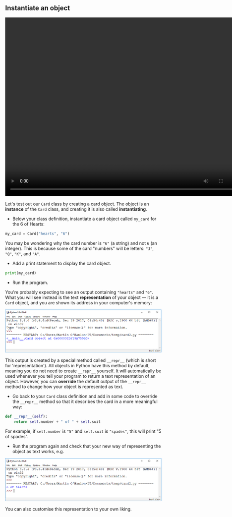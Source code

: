 ## Instantiate an object

<video width="768" height="576" controls>
<source src="resources/clip2.mp4" type="video/mp4">
Your browser does not support the video tag, so try FireFox or Chrome.
</video>

Let's test out our `Card` class by creating a card object. The object is an **instance** of the `Card` class, and creating it is also called **instantiating**.

+ Below your class definition, instantiate a card object called `my_card` for the 6 of Hearts:

```python
my_card = Card("hearts", "6")
```

You may be wondering why the card number is `"6"` (a string) and not `6` (an integer). This is because some of the card "numbers" will be letters: `"J"`, `"Q"`, `"K"`, and `"A"`.

+ Add a print statement to display the card object.

```python
print(my_card)
```

+ Run the program.

You're probably expecting to see an output containing `"hearts"` and `"6"`. What you will see instead is the text **representation** of your object — it is a `Card` object, and you are shown its address in your computer's memory:

![<__main__.Card object at 0x000002A437045978>](images/repr1.png)

This output is created by a special method called `__repr__` (which is short for 'representation'). All objects in Python have this method by default, meaning you do not need to create `__repr__` yourself. It will automatically be used whenever you tell your program to return a text representation of an object. However, you can **override** the default output of the `__repr__` method to change how your object is represented as text.

+ Go back to your `Card` class definition and add in some code to override the `__repr__` method so that it describes the card in a more meaningful way:

```python
def __repr__(self):
    return self.number + " of " + self.suit
```

For example, if `self.number` is `"5"` and `self.suit` is `"spades"`, this will print "5 of spades".

+ Run the program again and check that your new way of representing the object as text works, e.g.

![6 of hearts](images/repr2.png)

You can also customise this representation to your own liking.

